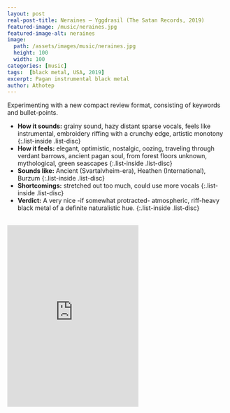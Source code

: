```yaml
---
layout: post
real-post-title: Neraines – Yggdrasil (The Satan Records, 2019)
featured-image: /music/neraines.jpg
featured-image-alt: neraines
image:
  path: /assets/images/music/neraines.jpg
  height: 100
  width: 100
categories: [music]
tags:  [black metal, USA, 2019]
excerpt: Pagan instrumental black metal
author: Athotep
---
```


Experimenting with a new compact review format, consisting of keywords and bullet-points.

* **How it sounds:** grainy sound, hazy distant sparse vocals, feels like instrumental, embroidery riffing with a crunchy edge, artistic monotony
{:.list-inside .list-disc}  
* **How it feels:** elegant, optimistic, nostalgic, oozing, traveling through verdant barrows, ancient pagan soul, from forest floors unknown, mythological, green seascapes
{:.list-inside .list-disc}  
* **Sounds like:** Ancient (Svartalvheim-era), Heathen (International), Burzum
{:.list-inside .list-disc}  
* **Shortcomings:** stretched out too much, could use more vocals
{:.list-inside .list-disc}  
* **Verdict:** A very nice -if somewhat protracted- atmospheric, riff-heavy black metal of a definite naturalistic hue.
{:.list-inside .list-disc}  
<br>
<iframe class="w-full" height="415" src="https://www.youtube.com/embed/pO8CyEvi7lA" frameborder="0" allow="accelerometer; autoplay; encrypted-media; gyroscope; picture-in-picture" allowfullscreen></iframe>